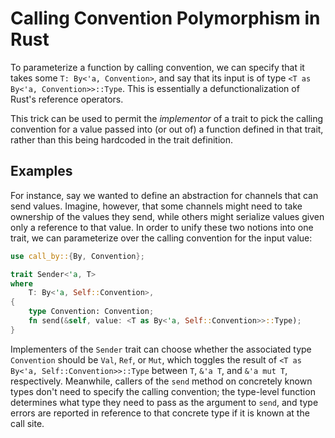 # Calling Convention Polymorphism in Rust

To parameterize a function by calling convention, we can specify that it takes some `T:
By<'a, Convention>`, and say that its input is of type `<T as By<'a,
Convention>>::Type`. This is essentially a defunctionalization of Rust's reference operators.

This trick can be used to permit the *implementor* of a trait to pick the calling convention for
a value passed into (or out of) a function defined in that trait, rather than this being
hardcoded in the trait definition.

## Examples

For instance, say we wanted to define an abstraction for channels that can send values. Imagine,
however, that some channels might need to take ownership of the values they send, while others
might serialize values given only a reference to that value. In order to unify these two notions
into one trait, we can parameterize over the calling convention for the input value:

```rust
use call_by::{By, Convention};

trait Sender<'a, T>
where
    T: By<'a, Self::Convention>,
{
    type Convention: Convention;
    fn send(&self, value: <T as By<'a, Self::Convention>>::Type);
}
```

Implementers of the `Sender` trait can choose whether the associated type `Convention` should be
`Val`, `Ref`, or `Mut`, which toggles the result of `<T as By<'a, Self::Convention>>::Type`
between `T`, `&'a T`, and `&'a mut T`, respectively. Meanwhile, callers of the `send` method on
concretely known types don't need to specify the calling convention; the type-level function
determines what type they need to pass as the argument to `send`, and type errors are reported
in reference to that concrete type if it is known at the call site.
